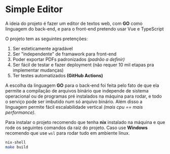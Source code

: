# Simple Editor

A ideia do projeto é fazer um editor de textos web, com **GO** como linguagem do back-end, e para o front-end pretendo usar Vue e TypeScript

O projeto tem as seguintes pretenções:
1. Ser esteticamente agradável
2. Ser "independente" de framawork para front-end
3. Poder exportar PDFs padronizados _(padrão a definir)_
4. Ser fácil de testar e fazer deployment (não requer 10 mil etapas pra implementar mudanças)
5. Ter testes automatizados **(GitHub Actions)**

A escolha da linguagem **GO** para o back-end foi feita pelo fato de que ela permite a compilação de arquivos binário que independe de sistema operacional ou de programas pré instalados na máquina para rodar, e todo o serviço pode ser imbutido num só arquivo binário. Além disso a linguagem permite fácil escalabilidade vertical _(mais cpu == mais performance)_.

Para instalar o projeto recomendo que tenha **nix** instalado na máquina e que rode os seguintes comandos da raiz do projeto. Caso use __Windows__ recomendo que use ```wsl``` para rodar tudo em ambiente linux.

```bash
nix-shell
make build
```